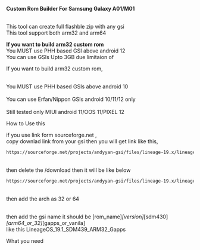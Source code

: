 <b>Custom Rom Builder For Samsung Galaxy A01/M01</b>

<br>This tool can create full flashble zip with any gsi</br>
This tool support both arm32 and arm64

<b>If you want to build arm32 custom rom</b>
<br>You MUST use PHH based GSI above android 12</br>
You can use GSIs Upto 3GB due limitaion of 

If you want to build arm32 custom rom,

<br>You MUST use PHH based GSIs above android 10</br>
<br>You can use Erfan/Nippon GSIs android 10/11/12 only</br>
<br>Still tested only MIUI android 11/OOS 11/PIXEL 12</br>

How to Use this

if you use link form sourceforge.net ,
<br>copy downlad link from your gsi then you will get link like this,</br>
 ```sh
https://sourceforge.net/projects/andyyan-gsi/files/lineage-19.x/lineage-19.1-20230715-UNOFFICIAL-a64_bgN.img.xz/download
 ```
<br>then delete the /download then it will be like below</br>
 ```sh
https://sourceforge.net/projects/andyyan-gsi/files/lineage-19.x/lineage-19.1-20230715-UNOFFICIAL-a64_bgN.img.xz
 ```
<br>then add the arch as 32 or 64</br>

<br>then add the gsi name it should be [rom_name]_[version]_[sdm430]_[arm64_or_32]_[gapps_or_vanila]<br>
like this LineageOS_19.1_SDM439_ARM32_Gapps


What you need

